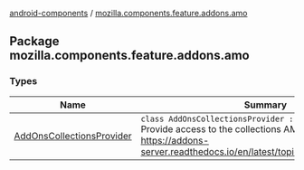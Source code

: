 [android-components](../index.md) / [mozilla.components.feature.addons.amo](./index.md)

## Package mozilla.components.feature.addons.amo

### Types

| Name | Summary |
|---|---|
| [AddOnsCollectionsProvider](-add-ons-collections-provider/index.md) | `class AddOnsCollectionsProvider : `[`AddOnsProvider`](../mozilla.components.feature.addons/-add-ons-provider/index.md)<br>Provide access to the collections AMO API. https://addons-server.readthedocs.io/en/latest/topics/api/collections.html |
